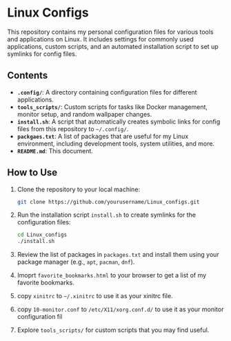 # Linux Configs

This repository contains my personal configuration files for various tools and applications on Linux. It includes settings for commonly used applications, custom scripts, and an automated installation script to set up symlinks for config files.

## Contents

- **`.config/`**: A directory containing configuration files for different applications.
- **`tools_scripts/`**: Custom scripts for tasks like Docker management, monitor setup, and random wallpaper changes.
- **`install.sh`**: A script that automatically creates symbolic links for config files from this repository to `~/.config/`.
- **`packgaes.txt`**: A list of packages that are useful for my Linux environment, including development tools, system utilities, and more.
- **`README.md`**: This document.

## How to Use

1. Clone the repository to your local machine:
   ```bash
   git clone https://github.com/yourusername/Linux_configs.git
    ```
2. Run the installation script `install.sh` to create symlinks for the configuration files:
   ```bash
   cd Linux_configs
   ./install.sh
   ```
3. Review the list of packages in `packages.txt` and install them using your package manager (e.g., `apt`, `pacman`, `dnf`).

4. Imoprt `favorite_bookmarks.html` to your browser to get a list of my favorite bookmarks.

5. copy `xinitrc` to `~/.xinitrc` to use it as your xinitrc file.

6. copy `10-monitor.conf` to `/etc/X11/xorg.conf.d/` to use it as your monitor configuration fil

7. Explore `tools_scripts/` for custom scripts that you may find useful.


